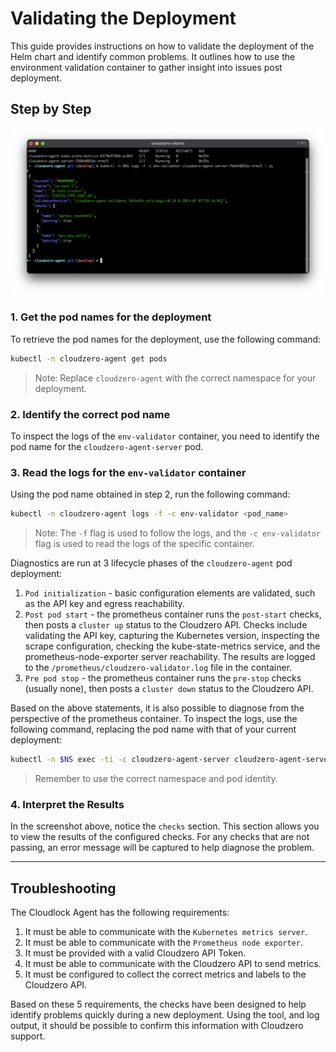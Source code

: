 # Validating the Deployment

This guide provides instructions on how to validate the deployment of the Helm chart and identify common problems. It outlines how to use the environment validation container to gather insight into issues post deployment.

## Step by Step

![Validator output](./assets/validator.png)

### 1. Get the pod names for the deployment

To retrieve the pod names for the deployment, use the following command:

```sh
kubectl -n cloudzero-agent get pods
```

> Note: Replace `cloudzero-agent` with the correct namespace for your deployment.

### 2. Identify the correct pod name

To inspect the logs of the `env-validator` container, you need to identify the pod name for the `cloudzero-agent-server` pod.

### 3. Read the logs for the `env-validator` container

Using the pod name obtained in step 2, run the following command:

```sh
kubectl -n cloudzero-agent logs -f -c env-validator <pod_name>
```
> Note: The `-f` flag is used to follow the logs, and the `-c env-validator` flag is used to read the logs of the specific container.

Diagnostics are run at 3 lifecycle phases of the `cloudzero-agent` pod deployment:

1. `Pod initialization` - basic configuration elements are validated, such as the API key and egress reachability.
2. `Post pod start` - the prometheus container runs the `post-start` checks, then posts a `cluster up` status to the Cloudzero API. Checks include validating the API key, capturing the Kubernetes version, inspecting the scrape configuration, checking the kube-state-metrics service, and the prometheus-node-exporter server reachability. The results are logged to the `/prometheus/cloudzero-validator.log` file in the container.
3. `Pre pod stop` - the prometheus container runs the `pre-stop` checks (usually none), then posts a `cluster down` status to the Cloudzero API.

Based on the above statements, it is also possible to diagnose from the perspective of the prometheus container. To inspect the logs, use the following command, replacing the pod name with that of your current deployment:

```sh
kubectl -n $NS exec -ti -c cloudzero-agent-server cloudzero-agent-server-766b4865dc-nrwc5 -- sh -c 'cat cloudzero-agent-validator.log'
```

> Remember to use the correct namespace and pod identity.

### 4. Interpret the Results

In the screenshot above, notice the `checks` section. This section allows you to view the results of the configured checks. For any checks that are not passing, an error message will be captured to help diagnose the problem.

---

## Troubleshooting

The Cloudlock Agent has the following requirements:

1. It must be able to communicate with the `Kubernetes metrics server`.
2. It must be able to communicate with the `Prometheus node exporter`.
3. It must be provided with a valid Cloudzero API Token.
4. It must be able to communicate with the Cloudzero API to send metrics.
5. It must be configured to collect the correct metrics and labels to the Cloudzero API.

Based on these 5 requirements, the checks have been designed to help identify problems quickly during a new deployment. Using the tool, and log output, it should be possible to confirm this information with Cloudzero support.
